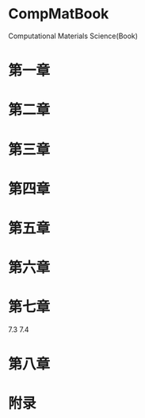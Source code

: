 # CompMatBook
Computational Materials Science(Book)

# 第一章



# 第二章


# 第三章


# 第四章


# 第五章

# 第六章


# 第七章
7.3
7.4 

# 第八章

# 附录
